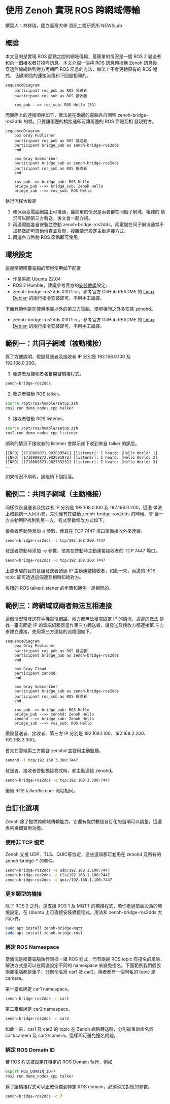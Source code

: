 # 使用 Zenoh 實現 ROS 跨網域傳輸

撰寫人：林祥瑞，國立臺灣大學 資訊工程研究所 NEWSLab

## 概論

本文目的是實現 ROS 節點之間的網域傳輸，最簡單的情況是一個 ROS 2 發送者
和向一個接收者打招呼訊息。本文介紹一個將 ROS 訊息轉換稱 Zenoh 訊息後、
穿透無線網路到對方再轉回 ROS 訊息的方法，做法上不會更動原有的 ROS 程式，
因此網路的連接流程和下圖是相同的。

```mermaid
sequenceDiagram
    participant ros_pub as ROS 發送者
    participant ros_sub as ROS 接收者

    ros_pub -->> ros_sub: ROS Hello (5G)
```

而實際上的連接順序如下，做法是在兩邊的電腦各自開啓
zenoh-bridge-ros2dds 的橋，只要讓兩邊的橋接通即可讓兩邊的 ROS 節點互相
發現對方。


```mermaid
sequenceDiagram
    box Gray Publisher
    participant ros_pub as ROS 發送者
    participant bridge_pub as zenoh-bridge-ros2dds
    end

    box Gray Subscriber
    participant bridge_sub as zenoh-bridge-ros2dds
    participant ros_sub as ROS 接收者
    end

    ros_pub ->> bridge_pub: ROS Hello
    bridge_pub -->> bridge_sub: Zenoh Hello
    bridge_sub -->> ros_sub: ROS Hello
```

執行流程大致是

1. 確保兩臺電腦網路上可接通，最簡單的情況是兩者都在同個子網域，複雜的
   情況可以開第三方轉送，後文會一起介紹。
2. 兩邊電腦各自安裝並啓動 zenoh-bridge-ros2dds，兩電腦在同子網域通常不
   加參數即可自動偵查並互聯，複雜情況設定主動連接方式。
3. 兩邊各自啓動 ROS 節點即可使用。


## 環境設定

這邊示範兩臺電腦的環境使用如下配置

- 作業系統 Ubuntu 22.04
- ROS 2 Humble，建議參考官方的[安裝教學](https://docs.ros.org/en/humble/Installation/Ubuntu-Install-Debians.html)設定。
- zenoh-bridge-ros2dds 0.10.1-rc，參考官方 GitHub README 的 [Linux
  Debian](https://github.com/eclipse-zenoh/zenoh-plugin-ros2dds?tab=readme-ov-file#linux-debian)
  的兩行指令安裝即可，不用手工編譯。

下面有範例是在使用兩臺以外的第三方電腦，環境相同之外多安裝 zenohd。

- zenoh-bridge-ros2dds 0.10.1-rc，參考官方 GitHub README 的 [Linux
  Debian](https://github.com/eclipse-zenoh/zenoh?tab=readme-ov-file#linux-debian)
  的兩行指令安裝即可，不用手工編譯。


## 範例一：共同子網域（被動橋接）

爲了方便說明，假設發送者及接收者 IP 分別是 192.168.0.100 及 192.168.0.200。

1. 發送者及接收者各自開啓橋接程式。
  ```bash
  zenoh-bridge-ros2dds
  ```

2. 發送者啓動 ROS talker。

  ```bash
  source /opt/ros/humble/setup.zsh
  ros2 run demo_nodes_cpp talker
  ```

3. 接收者啓動 ROS listener。

  ```bash
  source /opt/ros/humble/setup.zsh
  ros2 run demo_nodes_cpp listener
  ```

順利的情況下接收者的 listener 會顯示如下收到來自 talker 的訊息。

```
[INFO] [1710889871.982803541] [listener]: I heard: [Hello World: 1]
[INFO] [1710889872.982691972] [listener]: I heard: [Hello World: 2]
[INFO] [1710889873.982733232] [listener]: I heard: [Hello World: 3]
...
```

如果情況不順利，請繼續下個段落。


## 範例二：共同子網域（主動橋接）

同樣假設發送者及接收者 IP 分別是 192.168.0.100 及 192.168.0.200，這邊
做法上和範例一大同小異，差別僅有在啓動 zenoh-bridge-ros2dds 的時候、會
讓一方主動用IP找到到另一方，程式參數修改方式如下。

接收者啓動時添加 -l 參數、使其在 TCP 7447 埠口準備接收外來連線。

```bash
zenoh-bridge-ros2dds -l tcp/192.168.200:7447
```

發送者啓動時添加 -e 參數、使其在啓動時主動連接接收者的 TCP 7447 埠口。

```bash
zenoh-bridge-ros2dds -e tcp/192.168.200:7447
```

上述步驟的目的是讓發送者透過 IP 主動連結接收者，如此一來，兩邊的 ROS
topic 即可透過這個連互相轉知給對方。

後續的 ROS talker/listener 的步驟和範例一是相同的。


## 範例三：跨網域或兩者無法互相連接

這個情況常發送在手機電信網路、兩方都無法獲取固定 IP 的情況，這邊的做法
是找一臺有固定 IP 的雲端伺服器當作第三方轉送者，讓發送及接收方都連接第
三方來建立連接，使用第三方連接的流程圖如下。

```mermaid
sequenceDiagram
    box Gray Publisher
    participant ros_pub as ROS 發送者
    participant bridge_pub as zenoh-bridge-ros2dds
    end

    box Gray Cloud
    participant zenohd
    end

    box Gray Subscriber
    participant bridge_sub as zenoh-bridge-ros2dds
    participant ros_sub as ROS 接收者
    end

    ros_pub ->> bridge_pub: ROS Hello
    bridge_pub -->> zenohd: Zenoh Hello
    zenohd -->> bridge_sub: Zenoh Hello
    bridge_sub -->> ros_sub: ROS Hello
```


假設發送者、接收者、第三方 IP 分別是 192.168.1.100、192.168.2.200、
192.168.3.300。

首先在雲端第三方開啓 zenohd 並啓用主動監聽。

```bash
zenohd -l tcp/192.168.3.300:7447
```

發送者、接收者啓動橋接程式時，都主動連接 zenohd。

```bash
zenoh-bridge-ros2dds -e tcp/192.168.3.300:7447
```

後續 ROS talker/listener 流程相同。


## 自訂化選項

Zenoh 除了提供跨網域傳輸能力，它還有提供數個自訂化的選項可以調整，這邊
表列幾個實用功能。


### 使用非 TCP 協定

Zenoh 支援 UDP、TLS、QUIC等協定，這些選項都可套用在 zenohd 及所有的 zenoh-bridge-* 的套件。

```bash
zenoh-bridge-ros2dds -e udp/192.168.1.100:7447
zenoh-bridge-ros2dds -e tls/192.168.1.100:7447
zenoh-bridge-ros2dds -e quic/192.168.1.100:7447
```

### 更多類型的橋接

除了 ROS 2 之外，還支援 ROS 1 及 MQTT 的橋接程式，若你走過前面段落的環
境設定，在 Ubuntu 上可直接安裝橋接程式，用法和 zenoh-bridge-ros2dds 大
同小異。

```bash
sudo apt install zenoh-bridge-mqtt
sudo apt install zenoh-bridge-ros1
```

### 綁定 ROS Namespace

當情況是兩臺電腦執行同樣一組 ROS 程式，而有兩邊 ROS topic 有撞名的風險，
解決方式是可以在兩邊設定不同的 namespace 來避免撞名。下面範例我們假設
兩臺電腦都是車子，分別命名爲 car1 及 car2，兩者都有一個同名的 topic 是
camera。

第一臺車綁定 car1 namespace。

```bash
zenoh-bridge-ros2dds -n car1
```

第二臺車綁定 car2 namespace。

```bash
zenoh-bridge-ros2dds -n car2
```

如此一來，car1 及 car2 的 topic 在 Zenoh 網路轉送時，分別被重新命名爲
car1/camera 及 car2/camera，這樣即可避免撞名問題。

### 綁定 ROS Domain ID

若 ROS 程式被設定在特定的 ROS Domain 執行，例如

```bash
export ROS_DOMAIN_ID=7
ros2 run demo_nodes_cpp talker
  ```

爲了讓橋接程式可以正確偵查到特定 ROS domain，必須添加對應的參數。

```bash
zenoh-bridge-ros2dds -d 7
```
